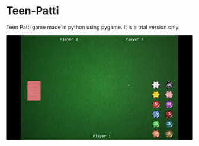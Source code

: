 # Teen-Patti
Teen Patti game made in python using pygame. 
It is a trial version only.

![](gameplay.gif)
